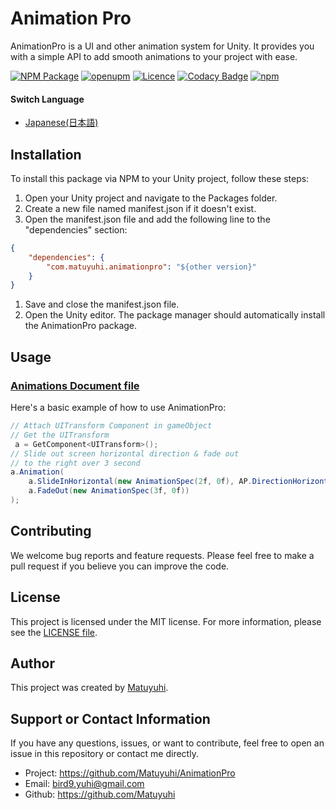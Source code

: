 # Animation Pro
AnimationPro is a UI and other animation system for Unity. It provides you with a simple API to add smooth animations to your project with ease.
  
[![NPM Package](https://img.shields.io/npm/v/com.matuyuhi.animationpro)](https://www.npmjs.com/package/com.matuyuhi.animationpro)
[![openupm](https://img.shields.io/npm/v/com.matuyuhi.animationpro?label=openupm&registry_uri=https://package.openupm.com)](https://openupm.com/packages/com.matuyuhi.animationpro/)
[![Licence](https://img.shields.io/npm/l/com.matuyuhi.animationpro)](https://github.com/Matuyuhi/AnimationPro/blob/main/LICENSE)
[![Codacy Badge](https://app.codacy.com/project/badge/Grade/de7a60820baa4b41b0532f66d850d2bc)](https://app.codacy.com/gh/Matuyuhi/AnimationPro/dashboard?utm_source=gh&utm_medium=referral&utm_content=&utm_campaign=Badge_grade)
[![npm](https://img.shields.io/npm/dt/com.matuyuhi.animationpro.svg)](https://npmjs.com/package/com.matuyuhi.animationpro)
#### Switch Language
- [Japanese(日本語)](./README-ja.md)
## Installation

To install this package via NPM to your Unity project, follow these steps:

1. Open your Unity project and navigate to the Packages folder.
2. Create a new file named manifest.json if it doesn't exist.
3. Open the manifest.json file and add the following line to the "dependencies" section:
```json
{
    "dependencies": {
        "com.matuyuhi.animationpro": "${other version}"
    }
}
```

1. Save and close the manifest.json file.
2. Open the Unity editor. The package manager should automatically install the AnimationPro package.

## Usage

### [Animations Document file](./ANIMATIONS.md)
Here's a basic example of how to use AnimationPro:

``` csharp
// Attach UITransform Component in gameObject
// Get the UITransform
 a = GetComponent<UITransform>();
// Slide out screen horizontal direction & fade out
// to the right over 3 second
a.Animation(
    a.SlideInHorizontal(new AnimationSpec(2f, 0f), AP.DirectionHorizontal.Left) + 
    a.FadeOut(new AnimationSpec(3f, 0f))
);
```
## Contributing
We welcome bug reports and feature requests. Please feel free to make a pull request if you believe you can improve the code.

## License
This project is licensed under the MIT license. For more information, please see the [LICENSE file](./LICENSE).

## Author
This project was created by [Matuyuhi](https://github.com/Matuyuhi).

## Support or Contact Information
If you have any questions, issues, or want to contribute, feel free to open an issue in this repository or contact me directly.

- Project: https://github.com/Matuyuhi/AnimationPro
- Email: bird9.yuhi@gmail.com
- Github: https://github.com/Matuyuhi
